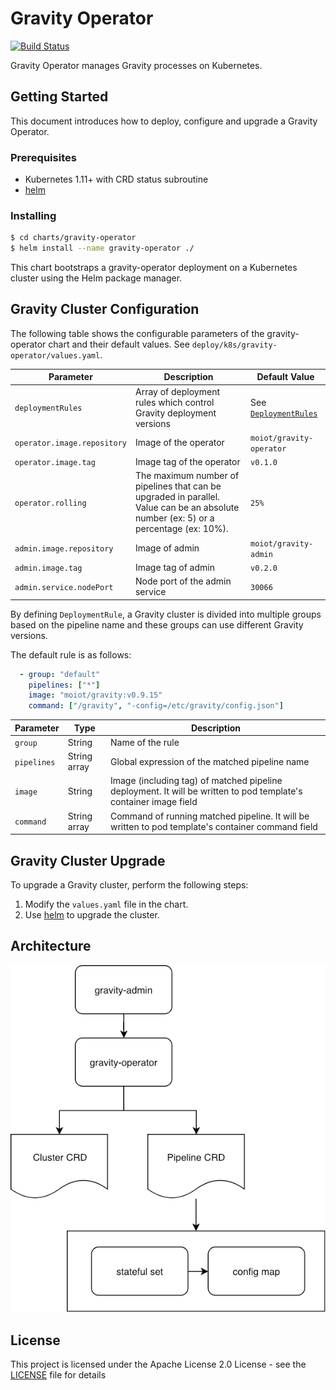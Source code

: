 # Gravity Operator
[![Build Status](https://travis-ci.com/moiot/gravity-operator.svg?branch=master)](https://travis-ci.com/moiot/gravity-operator)

Gravity Operator manages Gravity processes on Kubernetes.

## Getting Started

This document introduces how to deploy, configure and upgrade a Gravity Operator. 

### Prerequisites

- Kubernetes 1.11+ with CRD status subroutine
- [helm](https://helm.sh/)

### Installing

```bash
$ cd charts/gravity-operator
$ helm install --name gravity-operator ./
```

This chart bootstraps a gravity-operator deployment on a Kubernetes cluster using the Helm package manager.

## Gravity Cluster Configuration

The following table shows the configurable parameters of the gravity-operator chart and their default values. See `deploy/k8s/gravity-operator/values.yaml`.

Parameter | Description | Default Value
--- | --- | ---
`deploymentRules`| Array of deployment rules which control Gravity deployment versions | See [`DeploymentRules`](#DeploymentRules)  
`operator.image.repository`| Image of the operator | `moiot/gravity-operator`
`operator.image.tag`| Image tag of the operator | `v0.1.0`
`operator.rolling`| The maximum number of pipelines that can be upgraded in parallel. Value can be an absolute number (ex: 5) or a percentage (ex: 10%). | `25%`
`admin.image.repository`| Image of admin | `moiot/gravity-admin`
`admin.image.tag`| Image tag of admin | `v0.2.0`
`admin.service.nodePort`| Node port of the admin service | `30066`


By defining `DeploymentRule`, a Gravity cluster is divided into multiple groups based on the pipeline name and these groups can use different Gravity versions.

The default rule is as follows:

```yaml
  - group: "default"
    pipelines: ["*"]
    image: "moiot/gravity:v0.9.15"
    command: ["/gravity", "-config=/etc/gravity/config.json"]
```

Parameter | Type | Description
--- | --- | ---
`group`| String | Name of the rule
`pipelines`| String array | Global expression of the matched pipeline name
`image` | String | Image (including tag) of matched pipeline deployment. It will be written to pod template's container image field
`command` | String array | Command of running matched pipeline. It will be written to pod template's container command field

## Gravity Cluster Upgrade

To upgrade a Gravity cluster, perform the following steps:

1. Modify the `values.yaml` file in the chart.
2. Use [helm](https://helm.sh/) to upgrade the cluster.

## Architecture
![Architecture](docs/arch.png)

## License

This project is licensed under the Apache License 2.0 License - see the [LICENSE](LICENSE) file for details
